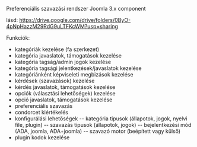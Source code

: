 Preferenciális szavazási rendszer
Joomla 3.x component


lásd:
https://drive.google.com/drive/folders/0ByO-4pNpHazzM29RdG9uLTFKcWM?usp=sharing

Funkciók:
- kategóriák kezelése (fa szerkezet)
- kategória javaslatok, támogatások kezelése
- kategória tagság/admin jogok kezelése
- kategória tagsági jelentkezések/javaslatok kezelése
- kategóriánként képviseleti megbizások kezelése
- kérdések (szavazások) kezelése
- kérdés javaslatok, támogatások kezelése
- opciók (választási lehetőségek) kezelése
- opció javaslatok, támogatások kezelése
- preferenciális szavazás
- condorcet kiértékelés
- konfigurálási lehetőségek 
   -- kategória tipusok (állapotok, jogok, nyelvi file, plugin)
   -- szavazás tipusok (állapotok, jogok)
   -- bejelentkezési mód (ADA, joomla, ADA+joomla)
   -- szavazó motor (beépített vagy külső)
- plugin kodok kezelése




